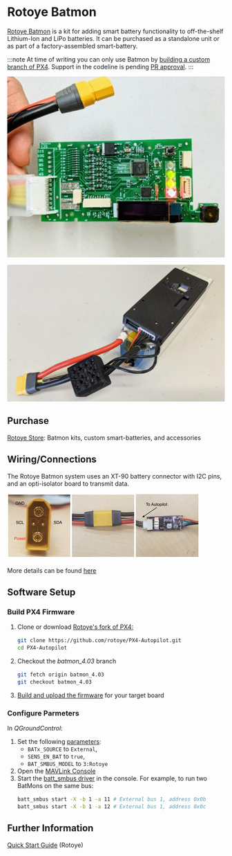 # Rotoye Batmon

[Rotoye Batmon](https://rotoye.com/batmon/) is a kit for adding smart battery functionality to off-the-shelf Lithium-Ion and LiPo batteries.
It can be purchased as a standalone unit or as part of a factory-assembled smart-battery.

:::note
At time of writing you can only use Batmon by [building a custom branch of PX4](#build-px4-firmware).
Support in the codeline is pending [PR approval](https://github.com/PX4/PX4-Autopilot/pull/16723).
:::


![Rotoye Batmon Board](../../assets/hardware/smart_batteries/rotoye_batmon/smart-battery-rotoye.jpg)

![Pre-assembled Rotoye smart battery](../../assets/hardware/smart_batteries/rotoye_batmon/smart-battery-rotoye-pack.jpg)


## Purchase

[Rotoye Store](https://rotoye.com/batmon/): Batmon kits, custom smart-batteries, and accessories


## Wiring/Connections

The Rotoye Batmon system uses an XT-90 battery connector with I2C pins, and an opti-isolator board to transmit data.

![Board connections](../../assets/hardware/smart_batteries/rotoye_batmon/smart-battery-rotoye-connection.png)

More details can be found [here](https://github.com/rotoye/batmon_reader)


## Software Setup

### Build PX4 Firmware

1. Clone or download [Rotoye's fork of PX4:](https://github.com/rotoye/PX4-Autopilot/tree/batmon_4.03)
   ```bash
   git clone https://github.com/rotoye/PX4-Autopilot.git
   cd PX4-Autopilot
   ```
1. Checkout the *batmon_4.03* branch
   ```bash
   git fetch origin batmon_4.03
   git checkout batmon_4.03
   ```
1. [Build and upload the firmware](../dev_setup/building_px4.md) for your target board

### Configure Parmeters

In *QGroundControl*:
1. Set the following [parameters](../advanced_config/parameters.md):
   - `BATx_SOURCE` to `External`,
   - `SENS_EN_BAT` to `true`, 
   - `BAT_SMBUS_MODEL` to `3:Rotoye`
1. Open the [MAVLink Console](https://docs.qgroundcontrol.com/master/en/analyze_view/mavlink_console.html)
1. Start the [batt_smbus driver](../modules/modules_driver.md) in the console.
   For example, to run two BatMons on the same bus:
   ```sh 
   batt_smbus start -X -b 1 -a 11 # External bus 1, address 0x0b  
   batt_smbus start -X -b 1 -a 12 # External bus 1, address 0x0c
   ```

## Further Information

[Quick Start Guide](https://rotoye.com/batmon-tutorial/) (Rotoye)
